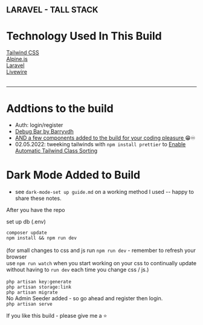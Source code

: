 ## LARAVEL - TALL STACK

<h1>Technology Used In This Build</h1>
<a href="https://tailwindcss.com">Tailwind CSS</a> 
<br>
<a href="https://github.com/alpinejs/alpine">Alpine.js</a> 
<br>
<a href="https://laravel.com">Laravel</a> 
<br>
<a href="https://laravel-livewire.com">Livewire</a> 
<br>
<br>
<hr>

# Addtions to the build

-   Auth: login/register
-   <a href="https://github.com/barryvdh/laravel-debugbar"> Debug Bar by Barryvdh </a>
-   <a href="https://github.com/AiFxApp"> AND a few components added to the build for your coding pleasure </a> 😁♾️
-   02.05.2022: tweeking tailwinds with `npm install prettier` to <a href="https://prettier.io/docs/en/install.html"> Enable Automatic Tailwind Class Sorting</a>

# Dark Mode Added to Build

-   see `dark-mode-set up guide.md` on a working method I used -- happy to share these notes.

After you have the repo

set up db (.env)

`composer update`
<br>
`npm install && npm run dev`
<br><br>
(for small changes to css and js run `npm run dev` - remember to refresh your browser
<br>
use `npm run watch` when you start working on your css to continually update without having to `run dev` each time you change css / js.)
<br><br>
`php artisan key:generate`
<br>
`php artisan storage:link`
<br>
`php artisan migrate`
<br>
No Admin Seeder added - so go ahead and register then login.
<br>
`php artisan serve`
<br>

If you like this build - please give me a ⭐
